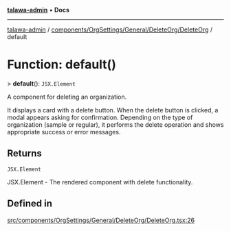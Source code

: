 [**talawa-admin**](../../../../../../README.md) • **Docs**

***

[talawa-admin](../../../../../../modules.md) / [components/OrgSettings/General/DeleteOrg/DeleteOrg](../README.md) / default

# Function: default()

\> **default**(): `JSX.Element`

A component for deleting an organization.

It displays a card with a delete button. When the delete button is clicked,
a modal appears asking for confirmation. Depending on the type of organization
(sample or regular), it performs the delete operation and shows appropriate
success or error messages.

## Returns

`JSX.Element`

JSX.Element - The rendered component with delete functionality.

## Defined in

[src/components/OrgSettings/General/DeleteOrg/DeleteOrg.tsx:26](https://github.com/PalisadoesFoundation/talawa-admin/blob/3f6b41a67c6932f4c0bce6ffb822d4ef12ede8c8/src/components/OrgSettings/General/DeleteOrg/DeleteOrg.tsx#L26)
